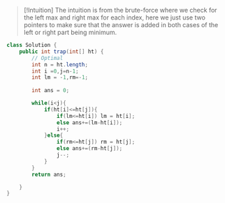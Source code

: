 >[!Intuition]
>The intuition is from the brute-force where we check for the left max and right max for each index, here we just use two pointers to make sure that the answer is added in both cases of the left or right part being minimum.
>


```java
class Solution {
    public int trap(int[] ht) {
        // Optimal
        int n = ht.length;
        int i =0,j=n-1;
        int lm = -1,rm=-1;
        
        int ans = 0;

        while(i<j){
            if(ht[i]<=ht[j]){
                if(lm<=ht[i]) lm = ht[i];
                else ans+=(lm-ht[i]);
                i++;
            }else{
                if(rm<=ht[j]) rm = ht[j];
                else ans+=(rm-ht[j]);
                j--;
            }
        }
        return ans;

    }
}

```